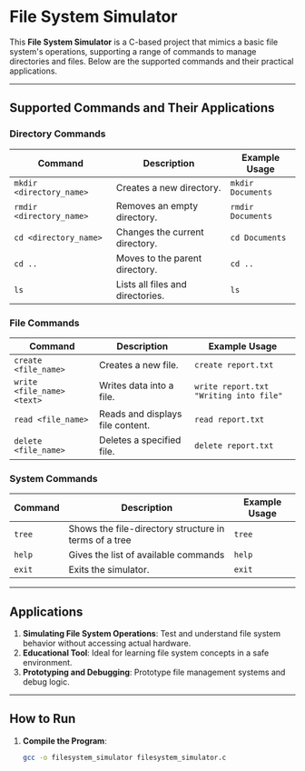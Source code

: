 # File System Simulator  

This **File System Simulator** is a C-based project that mimics a basic file system's operations, supporting a range of commands to manage directories and files. Below are the supported commands and their practical applications.  

---

## **Supported Commands and Their Applications**  

### **Directory Commands**  
| Command                  | Description                          | Example Usage                         |  
|--------------------------|--------------------------------------|---------------------------------------|  
| `mkdir <directory_name>` | Creates a new directory.             | `mkdir Documents`                     |  
| `rmdir <directory_name>` | Removes an empty directory.          | `rmdir Documents`                     |  
| `cd <directory_name>`    | Changes the current directory.       | `cd Documents`                        |  
| `cd ..`                  | Moves to the parent directory.       | `cd ..`                               |  
| `ls`                     | Lists all files and directories.     | `ls`                                  |  

### **File Commands**  
| Command                     | Description                          | Example Usage                         |  
|-----------------------------|--------------------------------------|---------------------------------------|  
| `create <file_name>`        | Creates a new file.                  | `create report.txt`                   |  
| `write <file_name> <text>`         | Writes data into a file.             | `write report.txt "Writing into file"`                    |  
| `read <file_name>`          | Reads and displays file content.     | `read report.txt`                     |  
| `delete <file_name>`        | Deletes a specified file.            | `delete report.txt`                   |  

### **System Commands**  
| Command               | Description                                          | Example Usage                         |  
|-----------------------|--------------------------------------|---------------------------------------|  
| `tree`                | Shows the file-directory structure in terms of a tree| `tree`                                |  
| `help`                | Gives the list of available commands | `help`                                |  
| `exit`                | Exits the simulator.                 | `exit`                                |  

---

## **Applications**  
1. **Simulating File System Operations**: Test and understand file system behavior without accessing actual hardware.  
2. **Educational Tool**: Ideal for learning file system concepts in a safe environment.  
3. **Prototyping and Debugging**: Prototype file management systems and debug logic.  

---

## **How to Run**  
1. **Compile the Program**:  
   ```bash  
   gcc -o filesystem_simulator filesystem_simulator.c
   
